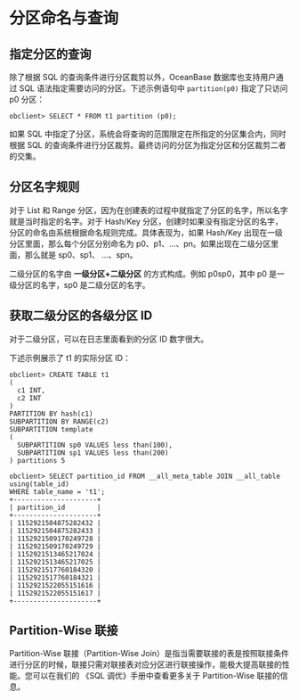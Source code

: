 分区命名与查询 
============================



指定分区的查询 
----------------

除了根据 SQL 的查询条件进行分区裁剪以外，OceanBase 数据库也支持用户通过 SQL 语法指定需要访问的分区。下述示例语句中 `partition(p0)` 指定了只访问 p0 分区：

    obclient> SELECT * FROM t1 partition (p0);



如果 SQL 中指定了分区，系统会将查询的范围限定在所指定的分区集合内，同时根据 SQL 的查询条件进行分区裁剪。最终访问的分区为指定分区和分区裁剪二者的交集。

分区名字规则 
---------------

对于 List 和 Range 分区，因为在创建表的过程中就指定了分区的名字，所以名字就是当时指定的名字。对于 Hash/Key 分区，创建时如果没有指定分区的名字，分区的命名由系统根据命名规则完成。具体表现为，如果 Hash/Key 出现在一级分区里面，那么每个分区分别命名为 p0、p1、...、pn。如果出现在二级分区里面，那么就是 sp0、sp1、 ...、spn。

二级分区的名字由 **一级分区+二级分区** 的方式构成。例如 p0sp0，其中 p0 是一级分区的名字，sp0 是二级分区的名字。

获取二级分区的各级分区 ID 
-----------------------

对于二级分区，可以在日志里面看到的分区 ID 数字很大。

下述示例展示了 t1 的实际分区 ID：

    obclient> CREATE TABLE t1
    (
      c1 INT,
      c2 INT
    )
    PARTITION BY hash(c1)
    SUBPARTITION BY RANGE(c2)
    SUBPARTITION template
    (
      SUBPARTITION sp0 VALUES less than(100),
      SUBPARTITION sp1 VALUES less than(200)
    ) partitions 5
    
    obclient> SELECT partition_id FROM __all_meta_table JOIN __all_table using(table_id) 
    WHERE table_name = 't1';
    +---------------------+
    | partition_id        |
    +---------------------+
    | 1152921504875282432 |
    | 1152921504875282433 |
    | 1152921509170249728 |
    | 1152921509170249729 |
    | 1152921513465217024 |
    | 1152921513465217025 |
    | 1152921517760184320 |
    | 1152921517760184321 |
    | 1152921522055151616 |
    | 1152921522055151617 |
    +---------------------+



Partition-Wise 联接 
--------------------------

Partition-Wise 联接（Partition-Wise Join）是指当需要联接的表是按照联接条件进行分区的时候，联接只需对联接表对应分区进行联接操作，能极大提高联接的性能。您可以在我们的 《SQL 调优》手册中查看更多关于 Partition-Wise 联接的信息。
